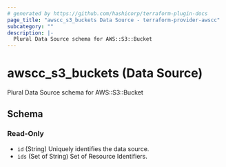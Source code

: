 ```yaml
---
# generated by https://github.com/hashicorp/terraform-plugin-docs
page_title: "awscc_s3_buckets Data Source - terraform-provider-awscc"
subcategory: ""
description: |-
  Plural Data Source schema for AWS::S3::Bucket
---
```


# awscc_s3_buckets (Data Source)

Plural Data Source schema for AWS::S3::Bucket



<!-- schema generated by tfplugindocs -->
## Schema

### Read-Only

- `id` (String) Uniquely identifies the data source.
- `ids` (Set of String) Set of Resource Identifiers.


